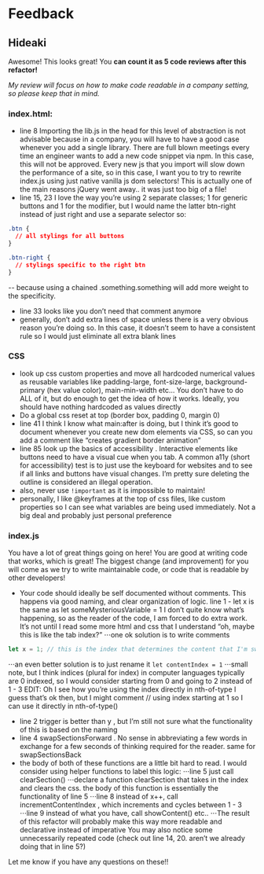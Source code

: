 # Feedback

## Hideaki

Awesome! This looks great! 
You **can count it as 5 code reviews after this refactor!** 

*My review will focus on how to make code readable in a company setting, so please keep that in mind.*

### index.html:

- line 8 Importing the lib.js in the head for this level of abstraction is not advisable because in a company, you will have to have a good case whenever you add a single library. There are full blown meetings every time an engineer wants to add a new code snippet via npm. In this case, this will not be approved. Every new js that you import will slow down the performance of a site, so in this case, I want you to try to rewrite index.js using just native vanilla js dom selectors! This is actually one of the main reasons jQuery went away.. it was just too big of a file!
- line 15, 23 I love the way you’re using 2 separate classes; 1 for generic buttons and 1 for the modifier, but I would name the latter btn-right instead of just right and use a separate selector so:
```CSS
.btn {
  // all stylings for all buttons
}

.btn-right {
  // stylings specific to the right btn
}
```
-- because using a chained .something.something will add more weight to the specificity.

- line 33 looks like you don’t need that comment anymore
- generally, don’t add extra lines of space unless there is a very obvious reason you’re doing so. In this case, it doesn’t seem to have a consistent rule so I would just eliminate all extra blank lines

### CSS

- look up css custom properties and move all hardcoded numerical values as reusable variables like padding-large, font-size-large, background-primary (hex value color), main-min-width etc… You don’t have to do ALL of it, but do enough to get the idea of how it works. Ideally, you should have nothing hardcoded as values directly
- Do a global css reset at top (border box, padding 0, margin 0)
- line 41 I think I know what main:after is doing, but I think it’s good to document whenever you create new dom elements via CSS, so can you add a comment like “creates gradient border animation”
- line 85 look up the basics of accessibility . Interactive elements like buttons need to have a visual cue when you tab. A common a11y (short for accessibility) test is to just use the keyboard for websites and to see if all links and buttons have visual changes. I’m pretty sure deleting the outline is considered an illegal operation.
- also, never use ```!important``` as it is impossible to maintain!
- personally, I like @keyframes at the top of css files, like custom properties so I can see what variables are being used immediately. Not a big deal and probably just personal preference

### index.js 
You have a lot of great things going on here! You are good at writing code that works, which is great! The biggest change (and improvement) for you will come as we try to write maintainable code, or code that is readable by other developers!

- Your code should ideally be self documented without comments. This happens via good naming, and clear organization of logic. line 1 - let x is the same as let someMysteriousVariable = 1   I don’t quite know what’s happening, so as the reader of the code, I am forced to do extra work. It’s not until I read some more html and css that I understand “oh, maybe this is like the tab index?”
⋅⋅⋅one ok solution is to write comments
```javascript
let x = 1; // this is the index that determines the content that I'm swapping in
```
⋅⋅⋅an even better solution is to just rename it ```let contentIndex = 1```
⋅⋅⋅small note, but I think indices (plural for index) in computer languages typically are 0 indexed, so I would consider starting from 0 and going to 2 instead of 1 - 3 EDIT: Oh I see how you’re using the index directly in nth-of-type I guess that’s ok then, but I might comment // using index starting at 1 so I can use it directly in nth-of-type()

- line 2   trigger is better than y , but I’m still not sure what the functionality of this is based on the naming
- line 4 swapSectionsForward . No sense in abbreviating a few words in exchange for a few seconds of thinking required for the reader. same for swapSectionsBack
- the body of both of these functions are a little bit hard to read. I would consider using helper functions to label this logic:
⋅⋅⋅line 5 just call clearSection()
⋅⋅⋅declare a function clearSection that takes in the index and clears the css. the body of this function is essentially the functionality of line 5
⋅⋅⋅line 8 instead of x++, call incrementContentIndex , which increments and cycles between 1 - 3
⋅⋅⋅line 9 instead of what you have, call showContent()  etc..
⋅⋅⋅The result of this refactor will probably make this way more readable and declarative instead of imperative You may also notice some unnecessarily repeated code (check out line 14, 20. aren’t we already doing that in line 5?)

Let me know if you have any questions on these!!
